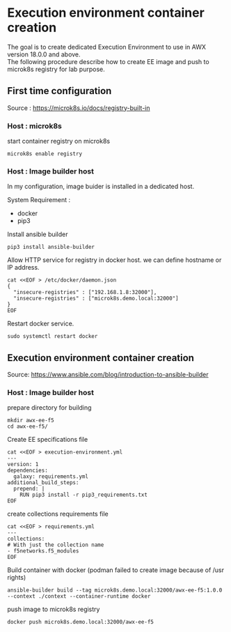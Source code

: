 # Execution environment container creation
The goal is to create dedicated Execution Environment to use in AWX version 18.0.0 and above.  
The following procedure describe how to create EE image and push to microk8s registry for lab purpose.

## First time configuration
Source : https://microk8s.io/docs/registry-built-in
### **Host : microk8s**
start container registry on microk8s
```
microk8s enable registry
```

### **Host : Image builder host**
In my configuration, image buider is installed in a dedicated host.

System Requirement :
- docker
- pip3

Install ansible builder
```
pip3 install ansible-builder
```

Allow HTTP service for registry in docker host. we can define hostname or IP address.
```
cat <<EOF > /etc/docker/daemon.json
{
  "insecure-registries" : ["192.168.1.8:32000"],
  "insecure-registries" : ["microk8s.demo.local:32000"]
}
EOF
```

Restart docker service.
```
sudo systemctl restart docker
```

## Execution environment container creation
Source: https://www.ansible.com/blog/introduction-to-ansible-builder
### **Host : Image builder host**
prepare directory for building
```
mkdir awx-ee-f5
cd awx-ee-f5/
```
Create EE specifications file
```
cat <<EOF > execution-environment.yml
---
version: 1
dependencies:
  galaxy: requirements.yml
additional_build_steps:
  prepend: |
    RUN pip3 install -r pip3_requirements.txt
EOF
```
create collections requirements file
```
cat <<EOF > requirements.yml
---
collections:
# With just the collection name
- f5networks.f5_modules
EOF
```

Build container with docker (podman failed to create image because of /usr rights)
```
ansible-builder build --tag microk8s.demo.local:32000/awx-ee-f5:1.0.0 --context ./context --container-runtime docker
```

push image to microk8s registry
```
docker push microk8s.demo.local:32000/awx-ee-f5
```
